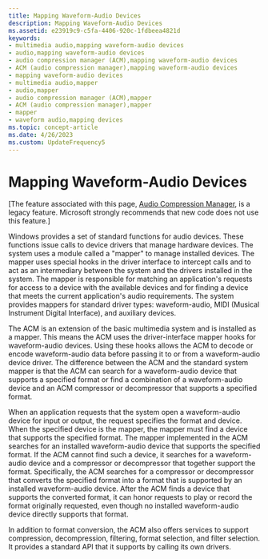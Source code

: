 ```yaml
---
title: Mapping Waveform-Audio Devices
description: Mapping Waveform-Audio Devices
ms.assetid: e23919c9-c5fa-4406-920c-1fdbeea4821d
keywords:
- multimedia audio,mapping waveform-audio devices
- audio,mapping waveform-audio devices
- audio compression manager (ACM),mapping waveform-audio devices
- ACM (audio compression manager),mapping waveform-audio devices
- mapping waveform-audio devices
- multimedia audio,mapper
- audio,mapper
- audio compression manager (ACM),mapper
- ACM (audio compression manager),mapper
- mapper
- waveform audio,mapping devices
ms.topic: concept-article
ms.date: 4/26/2023
ms.custom: UpdateFrequency5
---
```


# Mapping Waveform-Audio Devices

\[The feature associated with this page, [﻿Audio Compression Manager](/windows/win32/multimedia/audio-compression-manager), is a legacy feature. Microsoft strongly recommends that new code does not use this feature.\]

Windows provides a set of standard functions for audio devices. These functions issue calls to device drivers that manage hardware devices. The system uses a module called a "mapper" to manage installed devices. The mapper uses special hooks in the driver interface to intercept calls and to act as an intermediary between the system and the drivers installed in the system. The mapper is responsible for matching an application's requests for access to a device with the available devices and for finding a device that meets the current application's audio requirements. The system provides mappers for standard driver types: waveform-audio, MIDI (Musical Instrument Digital Interface), and auxiliary devices.

The ACM is an extension of the basic multimedia system and is installed as a mapper. This means the ACM uses the driver-interface mapper hooks for waveform-audio devices. Using these hooks allows the ACM to decode or encode waveform-audio data before passing it to or from a waveform-audio device driver. The difference between the ACM and the standard system mapper is that the ACM can search for a waveform-audio device that supports a specified format or find a combination of a waveform-audio device and an ACM compressor or decompressor that supports a specified format.

When an application requests that the system open a waveform-audio device for input or output, the request specifies the format and device. When the specified device is the mapper, the mapper must find a device that supports the specified format. The mapper implemented in the ACM searches for an installed waveform-audio device that supports the specified format. If the ACM cannot find such a device, it searches for a waveform-audio device and a compressor or decompressor that together support the format. Specifically, the ACM searches for a compressor or decompressor that converts the specified format into a format that is supported by an installed waveform-audio device. After the ACM finds a device that supports the converted format, it can honor requests to play or record the format originally requested, even though no installed waveform-audio device directly supports that format.

In addition to format conversion, the ACM also offers services to support compression, decompression, filtering, format selection, and filter selection. It provides a standard API that it supports by calling its own drivers.

 

 




